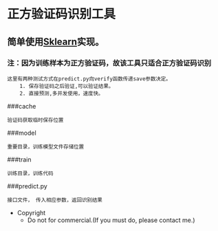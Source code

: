 # 正方验证码识别工具
## 简单使用[Sklearn](http://scikit-learn.org/)实现。
### 注：因为训练样本为正方验证码，故该工具只适合正方验证码识别
    这里有两种测试方式在predict.py向verify函数传递save参数决定。
        1. 保存验证码之后验证,可以验证结果。
        2. 直接预测,多并发使用，速度快。
###cache

    验证码获取临时保存位置
    
###model

    重要目录，训练模型文件存储位置

###train

    训练目录，训练代码

###predict.py
    
    接口文件， 传入相应参数，返回识别结果

* Copyright
  * Do not for commercial.(If you must do, please contact me.)